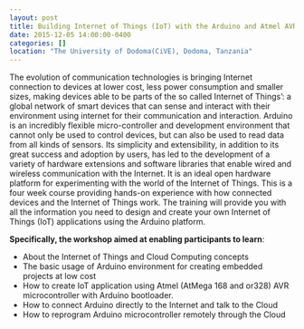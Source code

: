 ```yaml
---
layout: post
title: Building Internet of Things (IoT) with the Arduino and Atmel AVR Microcontroller
date: 2015-12-05 14:00:00-0400
categories: []
location: "The University of Dodoma(CiVE), Dodoma, Tanzania"
---
```


The evolution of communication technologies is bringing Internet connection to devices at lower cost, less power consumption and smaller sizes, making devices able to be parts of the so called Internet of Things’: a global network of smart devices that can sense and interact with their environment using internet for their communication and interaction. Arduino is an incredibly flexible micro-controller and development environment that cannot only be used to control devices, but can also be used to read data from all kinds of sensors. Its simplicity and extensibility, in addition to its great success and adoption by users, has led to the development of a variety of hardware extensions and software libraries that enable wired and wireless communication with the Internet. It is an ideal open hardware platform for experimenting with the world of the Internet of Things. This is a four week course providing hands-on experience with how connected devices and the Internet of Things work. The training will provide you with all the information you need to design and create your own Internet of Things (IoT) applications using the Arduino platform.

**Specifically, the workshop aimed at enabling participants to learn**:

- About the Internet of Things and Cloud Computing concepts
- The basic usage of Arduino environment for creating embedded projects at low cost
- How to create IoT application using Atmel (AtMega 168 and or328) AVR microcontroller with Arduino bootloader.
- How to connect Arduino directly to the Internet and talk to the Cloud
- How to reprogram Arduino microcontroller remotely through the Cloud
